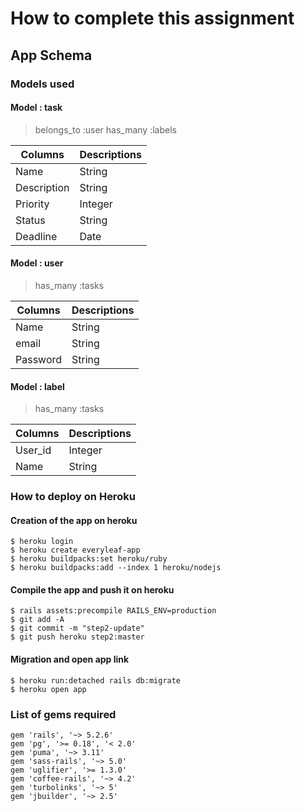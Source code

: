# How to complete this assignment

## App Schema

### Models used

#### Model : task
> belongs_to :user
> has_many :labels

| Columns        | Descriptions  |
| -------------- | ------------- |
| Name           | String        |
| Description    | String        |
| Priority       | Integer       |
| Status         | String        |
| Deadline       | Date          |

#### Model : user
> has_many :tasks

| Columns        | Descriptions  |
| -------------- | ------------- |
| Name           | String        |
| email          | String        |
| Password       | String        |

#### Model : label
> has_many :tasks

| Columns        | Descriptions  |
| -------------- | ------------- |
| User_id        | Integer       |
| Name           | String        |

### How to deploy on Heroku

#### Creation of the app on heroku
```
$ heroku login
$ heroku create everyleaf-app
$ heroku buildpacks:set heroku/ruby
$ heroku buildpacks:add --index 1 heroku/nodejs
```
#### Compile the app and push it on heroku
```
$ rails assets:precompile RAILS_ENV=production
$ git add -A
$ git commit -m "step2-update"
$ git push heroku step2:master
```

#### Migration and open app link
```
$ heroku run:detached rails db:migrate
$ heroku open app
```

### List of gems required
```
gem 'rails', '~> 5.2.6'
gem 'pg', '>= 0.18', '< 2.0'
gem 'puma', '~> 3.11'
gem 'sass-rails', '~> 5.0'
gem 'uglifier', '>= 1.3.0'
gem 'coffee-rails', '~> 4.2'
gem 'turbolinks', '~> 5'
gem 'jbuilder', '~> 2.5'
```
